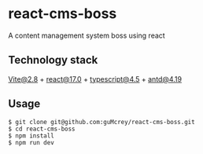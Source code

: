 # react-cms-boss

A content management system boss using react

## Technology stack

Vite@2.8 + react@17.0 + typescript@4.5 + antd@4.19

## Usage

```
$ git clone git@github.com:guMcrey/react-cms-boss.git
$ cd react-cms-boss
$ npm install
$ npm run dev
```